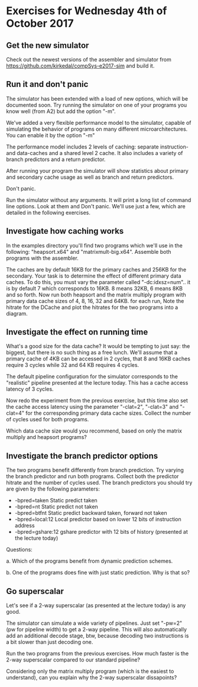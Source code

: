 # Exercises for Wednesday 4th of October 2017

## Get the new simulator

Check out the newest versions of the assembler and simulator
from https://github.com/kirkedal/compSys-e2017-sim and build it.

## Run it and don't panic

The simulator has been extended with a load of new options, which
will be documented soon. Try running the simulator on one of your
programs you know well (from A2) but add the option "-m".

We've added a very flexible performance model to the simulator, capable
of simulating the behavior of programs on many different microarchitectures.
You can enable it by the option "-m"

The performance model includes 2 levels of caching: separate instruction-
and data-caches and a shared level 2 cache. It also includes a variety
of branch predictors and a return predictor.

After running your program the simulator will show statistics about primary
and secondary cache usage as well as branch and return predictors.

Don't panic.

Run the simulator without any arguments. It will print a long list
of command line options. Look at them and Don't panic. We'll use just
a few, which are detailed in the following exercises.

## Investigate how caching works

In the examples directory you'll find two programs which we'll use in the following:
"heapsort.x64" and "matrixmult-big.x64". Assemble both programs with the assembler.

The caches are by default 16KB for the primary caches and 256KB for the secondary.
Your task is to determine the effect of different primary data caches. To do this,
you must vary the parameter called "-dc:idxsz=num".. it is by default 7 which corresponds
to 16KB. 8 means 32KB, 6 means 8KB and so forth. Now run both heapsort and the matrix
multiply program with primary data cache sizes of 4, 8, 16, 32 and 64KB. for each run,
Note the hitrate for the DCache and plot the hitrates for the two programs into a
diagram.

## Investigate the effect on running time

What's a good size for the data cache? It would be tempting to just say: the biggest,
but there is no such thing as a free lunch. We'll assume that a primary cache of 4KB
can be accessed in 2 cycles, that 8 and 16KB caches require 3 cycles while 32 and 64
KB requires 4 cycles.

The default pipeline configuration for the simulator corresponds to the "realistic"
pipeline presented at the lecture today. This has a cache access latency of 3 cycles.

Now redo the experiment from the previous exercise, but this time also set the cache
access latency using the parameter "-clat=2", "-clat=3" and "-clat=4" for the corresponding
primary data cache sizes. Collect the number of cycles used for both programs.

Which data cache size would you recommend, based on only the matrix multiply and heapsort
programs?

## Investigate the branch predictor options

The two programs benefit differently from branch prediction. Try varying the branch
predictor and run both programs. Collect both the predictor hitrate and the number of
cycles used. The branch predictors you should try are given by the following parameters:
 * -bpred=taken Static predict taken
 * -bpred=nt Static predict not taken
 * -bpred=btfnt Static predict backward taken, forward not taken
 * -bpred=local:12 Local predictor based on lower 12 bits of instruction address
 * -bpred=gshare:12 gshare predictor with 12 bits of history (presented at the lecture today)
 
 Questions:
 
 a. Which of the programs benefit from dynamic prediction schemes.
 
 b. One of the programs does fine with just static prediction. Why is that so?
 
## Go superscalar

Let's see if a 2-way superscalar (as presented at the lecture today) is any good.

The simulator can simulate a wide variety of pipelines. Just set "-pw=2" (pw for
pipeline width) to get a 2-way pipeline. This will also automatically add an
additional decode stage, btw, because decoding two instructions is a bit slower
than just decoding one.

Run the two programs from the previous exercises. How much faster is the 2-way
superscalar compared to our standard pipeline?

Considering only the matrix multiply program (which is the easiest to understand),
can you explain why the 2-way superscalar dissapoints?

